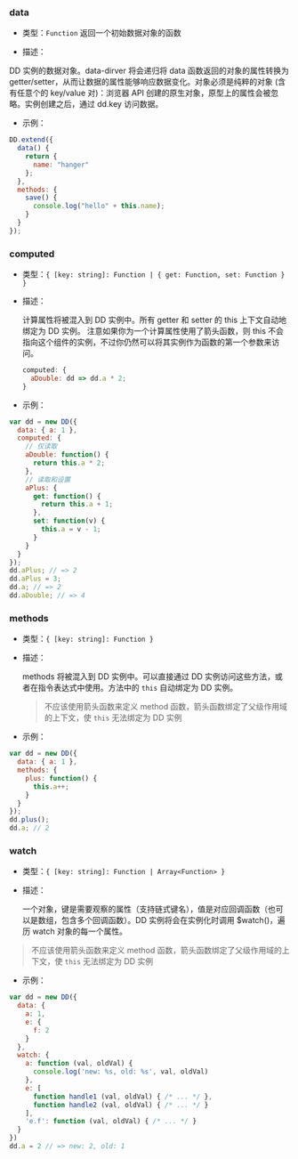 ### data

- 类型：`Function` 返回一个初始数据对象的函数

- 描述：

DD 实例的数据对象。data-dirver 将会递归将 data 函数返回的对象的属性转换为 getter/setter，从而让数据的属性能够响应数据变化。对象必须是纯粹的对象 (含有任意个的 key/value 对)：浏览器 API 创建的原生对象，原型上的属性会被忽略。实例创建之后，通过 dd.key 访问数据。

- 示例：

```js
DD.extend({
  data() {
    return {
      name: "hanger"
    };
  },
  methods: {
    save() {
      console.log("hello" + this.name);
    }
  }
});
```

### computed

- 类型：`{ [key: string]: Function | { get: Function, set: Function } }`

* 描述：

  计算属性将被混入到 DD 实例中。所有 getter 和 setter 的 this 上下文自动地绑定为 DD 实例。
  注意如果你为一个计算属性使用了箭头函数，则 this 不会指向这个组件的实例，不过你仍然可以将其实例作为函数的第一个参数来访问。

  ```js
  computed: {
    aDouble: dd => dd.a * 2;
  }
  ```

- 示例：

```js
var dd = new DD({
  data: { a: 1 },
  computed: {
    // 仅读取
    aDouble: function() {
      return this.a * 2;
    },
    // 读取和设置
    aPlus: {
      get: function() {
        return this.a + 1;
      },
      set: function(v) {
        this.a = v - 1;
      }
    }
  }
});
dd.aPlus; // => 2
dd.aPlus = 3;
dd.a; // => 2
dd.aDouble; // => 4
```

### methods

- 类型：`{ [key: string]: Function }`

* 描述：

  methods 将被混入到 DD 实例中。可以直接通过 DD 实例访问这些方法，或者在指令表达式中使用。方法中的 `this` 自动绑定为 DD 实例。

  > 不应该使用箭头函数来定义 method 函数，箭头函数绑定了父级作用域的上下文，使 `this` 无法绑定为 DD 实例

- 示例：

```js
var dd = new DD({
  data: { a: 1 },
  methods: {
    plus: function() {
      this.a++;
    }
  }
});
dd.plus();
dd.a; // 2
```

### watch

- 类型：`{ [key: string]: Function | Array<Function> }`

* 描述：

  一个对象，键是需要观察的属性（支持链式键名），值是对应回调函数（也可以是数组，包含多个回调函数）。DD 实例将会在实例化时调用 $watch()，遍历 watch 对象的每一个属性。

> 不应该使用箭头函数来定义 method 函数，箭头函数绑定了父级作用域的上下文，使 `this` 无法绑定为 DD 实例

- 示例：

```js
var dd = new DD({
  data: {
    a: 1,
    e: {
      f: 2
    }
  },
  watch: {
    a: function (val, oldVal) {
      console.log('new: %s, old: %s', val, oldVal)
    },
    e: [
      function handle1 (val, oldVal) { /* ... */ },
      function handle2 (val, oldVal) { /* ... */ }
    ],
    'e.f': function (val, oldVal) { /* ... */ }
  }
})
dd.a = 2 // => new: 2, old: 1
```
